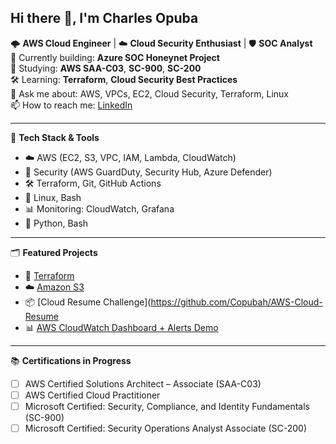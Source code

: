 
## Hi there 👋, I'm Charles Opuba

🌩 **AWS Cloud Engineer** | ☁️ **Cloud Security Enthusiast** | 🛡️ **SOC Analyst**  
🔭 Currently building: **Azure SOC Honeynet Project**  
📘 Studying: **AWS SAA-C03**, **SC-900**, **SC-200**  
🛠️ Learning: **Terraform**, **Cloud Security Best Practices**  
💬 Ask me about: AWS, VPCs, EC2, Cloud Security, Terraform, Linux  
📫 How to reach me: [LinkedIn](https://www.linkedin.com/in/your-link)  

---

🧰 **Tech Stack & Tools**

- ☁️ AWS (EC2, S3, VPC, IAM, Lambda, CloudWatch)
- 🔐 Security (AWS GuardDuty, Security Hub, Azure Defender)
- 🛠 Terraform, Git, GitHub Actions
- 🐧 Linux, Bash
- 📊 Monitoring: CloudWatch, Grafana
- 📜 Python, Bash

---

🗂️ **Featured Projects**

- 🔐 [Terraform](https://github.com/Copubah/Terraform-Deployment)
- ☁️ [Amazon S3](https://github.com/Copubah/Host-a-Website-on-Amazon-S3)
- 📦 [Cloud Resume Challenge](https://github.com/Copubah/AWS-Cloud-Resume
- 📊 [AWS CloudWatch Dashboard + Alerts Demo](https://github.com/Copubah/Cloudwatch-Alarm)

---

📚 **Certifications in Progress**

- [ ] AWS Certified Solutions Architect – Associate (SAA-C03)
- [ ] AWS Certified Cloud Practitioner
- [ ] Microsoft Certified: Security, Compliance, and Identity Fundamentals (SC-900)
- [ ] Microsoft Certified: Security Operations Analyst Associate (SC-200)

